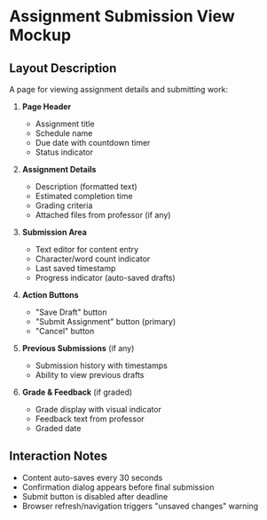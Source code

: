 # Assignment Submission View Mockup

## Layout Description
A page for viewing assignment details and submitting work:

1. **Page Header**
   - Assignment title
   - Schedule name
   - Due date with countdown timer
   - Status indicator

2. **Assignment Details**
   - Description (formatted text)
   - Estimated completion time
   - Grading criteria
   - Attached files from professor (if any)

3. **Submission Area**
   - Text editor for content entry
   - Character/word count indicator
   - Last saved timestamp
   - Progress indicator (auto-saved drafts)

4. **Action Buttons**
   - "Save Draft" button
   - "Submit Assignment" button (primary)
   - "Cancel" button

5. **Previous Submissions** (if any)
   - Submission history with timestamps
   - Ability to view previous drafts

6. **Grade & Feedback** (if graded)
   - Grade display with visual indicator
   - Feedback text from professor
   - Graded date

## Interaction Notes
- Content auto-saves every 30 seconds
- Confirmation dialog appears before final submission
- Submit button is disabled after deadline
- Browser refresh/navigation triggers "unsaved changes" warning